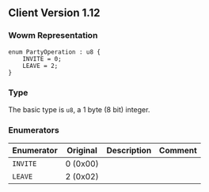## Client Version 1.12

### Wowm Representation
```rust,ignore
enum PartyOperation : u8 {
    INVITE = 0;    
    LEAVE = 2;    
}

```
### Type
The basic type is `u8`, a 1 byte (8 bit) integer.
### Enumerators
| Enumerator | Original  | Description | Comment |
| --------- | -------- | ----------- | ------- |
| `INVITE` | 0 (0x00) |  |  |
| `LEAVE` | 2 (0x02) |  |  |
